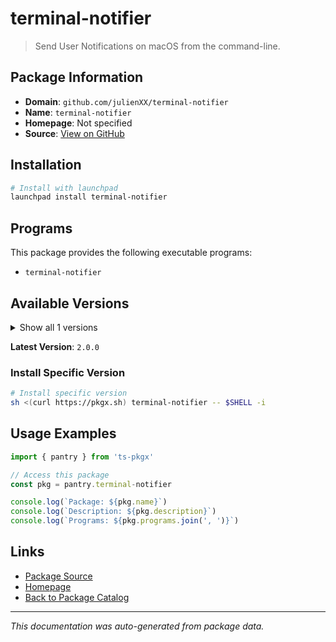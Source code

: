 # terminal-notifier

> Send User Notifications on macOS from the command-line.

## Package Information

- **Domain**: `github.com/julienXX/terminal-notifier`
- **Name**: `terminal-notifier`
- **Homepage**: Not specified
- **Source**: [View on GitHub](https://github.com/pkgxdev/pantry/tree/main/projects/github.com/julienXX/terminal-notifier/package.yml)

## Installation

```bash
# Install with launchpad
launchpad install terminal-notifier
```

## Programs

This package provides the following executable programs:

- `terminal-notifier`

## Available Versions

<details>
<summary>Show all 1 versions</summary>

- `2.0.0`

</details>

**Latest Version**: `2.0.0`

### Install Specific Version

```bash
# Install specific version
sh <(curl https://pkgx.sh) terminal-notifier -- $SHELL -i
```

## Usage Examples

```typescript
import { pantry } from 'ts-pkgx'

// Access this package
const pkg = pantry.terminal-notifier

console.log(`Package: ${pkg.name}`)
console.log(`Description: ${pkg.description}`)
console.log(`Programs: ${pkg.programs.join(', ')}`)
```

## Links

- [Package Source](https://github.com/pkgxdev/pantry/tree/main/projects/github.com/julienXX/terminal-notifier/package.yml)
- [Homepage](#)
- [Back to Package Catalog](../../package-catalog.md)

---

*This documentation was auto-generated from package data.*
